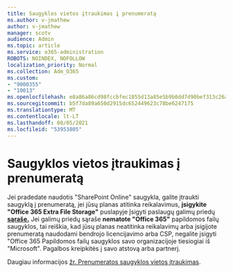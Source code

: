 ```yaml
---
title: Saugyklos vietos įtraukimas į prenumeratą
ms.author: v-jmathew
author: v-jmathew
manager: scotv
audience: Admin
ms.topic: article
ms.service: o365-administration
ROBOTS: NOINDEX, NOFOLLOW
localization_priority: Normal
ms.collection: Adm_O365
ms.custom:
- "9000355"
- "10013"
ms.openlocfilehash: e8a86a86cd98fccbfec1855d13a85e5b9b0dd7d90bef313c26a29160528701e9
ms.sourcegitcommit: b5f7da89a650d2915dc652449623c78be6247175
ms.translationtype: MT
ms.contentlocale: lt-LT
ms.lasthandoff: 08/05/2021
ms.locfileid: "53953805"
---
```

# <a name="add-storage-space-for-your-subscription"></a>Saugyklos vietos įtraukimas į prenumeratą

Jei pradedate naudotis "SharePoint Online" saugykla, galite įtraukti saugyklą į [](https://docs.microsoft.com/microsoft-365/commerce/add-storage-space) prenumeratą, jei jūsų planas atitinka reikalavimus, **įsigykite "Office 365 Extra File Storage"** puslapyje Įsigyti paslaugų galimų priedų **[sąraše.](https://go.microsoft.com/fwlink/p/?linkid=868433)** Jei galimų priedų sąraše **nematote "Office 365"** papildomos failų saugyklos, tai reiškia, kad jūsų planas neatitinka reikalavimų arba įsigijote prenumeratą naudodami bendrojo licencijavimo arba CSP, negalite įsigyti "Office 365 Papildomos failų saugyklos savo organizacijoje tiesiogiai iš "Microsoft". Pagalbos kreipkitės į savo atstovą arba partnerį.

Daugiau informacijos [žr. Prenumeratos saugyklos vietos įtraukimas](https://docs.microsoft.com/microsoft-365/commerce/add-storage-space).
